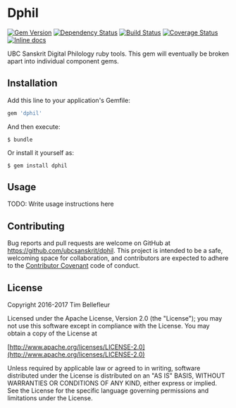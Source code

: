 # Dphil

[![Gem Version](https://badge.fury.io/rb/dphil.svg)](https://badge.fury.io/rb/dphil)
[![Dependency Status](https://gemnasium.com/badges/github.com/ubcsanskrit/dphil.svg)](https://gemnasium.com/github.com/ubcsanskrit/dphil)
[![Build Status](https://travis-ci.org/ubcsanskrit/dphil.svg?branch=master)](https://travis-ci.org/ubcsanskrit/dphil)
[![Coverage Status](https://coveralls.io/repos/github/ubcsanskrit/dphil/badge.svg?branch=master)](https://coveralls.io/github/ubcsanskrit/dphil?branch=master)
[![Inline docs](http://inch-ci.org/github/ubcsanskrit/dphil.svg?branch=master)](http://inch-ci.org/github/ubcsanskrit/dphil)

UBC Sanskrit Digital Philology ruby tools. This gem will eventually be broken apart into individual component gems.

## Installation

Add this line to your application's Gemfile:

```ruby
gem 'dphil'
```

And then execute:

    $ bundle

Or install it yourself as:

    $ gem install dphil

## Usage

TODO: Write usage instructions here

## Contributing

Bug reports and pull requests are welcome on GitHub at https://github.com/ubcsanskrit/dphil. This project is intended to be a safe, welcoming space for collaboration, and contributors are expected to adhere to the [Contributor Covenant](http://contributor-covenant.org) code of conduct.


## License

Copyright 2016-2017 Tim Bellefleur

Licensed under the Apache License, Version 2.0 (the "License");
you may not use this software except in compliance with the License.
You may obtain a copy of the License at

[http://www.apache.org/licenses/LICENSE-2.0](http://www.apache.org/licenses/LICENSE-2.0)

Unless required by applicable law or agreed to in writing, software
distributed under the License is distributed on an "AS IS" BASIS,
WITHOUT WARRANTIES OR CONDITIONS OF ANY KIND, either express or implied.
See the License for the specific language governing permissions and
limitations under the License.
